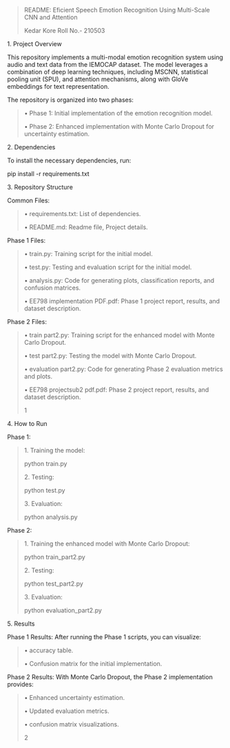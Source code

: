 > README: Eficient Speech Emotion Recognition Using Multi-Scale CNN and
> Attention
>
> Kedar Kore Roll No.- 210503

1\. Project Overview

This repository implements a multi-modal emotion recognition system
using audio and text data from the IEMOCAP dataset. The model leverages
a combination of deep learning techniques, including MSCNN, statistical
pooling unit (SPU), and attention mechanisms, along with GloVe
embeddings for text representation.

The repository is organized into two phases:

> • Phase 1: Initial implementation of the emotion recognition model.
>
> • Phase 2: Enhanced implementation with Monte Carlo Dropout for
> uncertainty estimation.

2\. Dependencies

To install the necessary dependencies, run:

pip install -r requirements.txt

3\. Repository Structure

Common Files:

> • requirements.txt: List of dependencies.
>
> • README.md: Readme file, Project details.

Phase 1 Files:

> • train.py: Training script for the initial model.
>
> • test.py: Testing and evaluation script for the initial model.
>
> • analysis.py: Code for generating plots, classification reports, and
> confusion matrices.
>
> • EE798 implementation PDF.pdf: Phase 1 project report, results, and
> dataset description.

Phase 2 Files:

> • train part2.py: Training script for the enhanced model with Monte
> Carlo Dropout.
>
> • test part2.py: Testing the model with Monte Carlo Dropout.
>
> • evaluation part2.py: Code for generating Phase 2 evaluation metrics
> and plots.
>
> • EE798 projectsub2 pdf.pdf: Phase 2 project report, results, and
> dataset description.
>
> 1

4\. How to Run

Phase 1:

> 1\. Training the model:
>
> python train.py
>
> 2\. Testing:
>
> python test.py
>
> 3\. Evaluation:
>
> python analysis.py

Phase 2:

> 1\. Training the enhanced model with Monte Carlo Dropout:
>
> python train_part2.py
>
> 2\. Testing:
>
> python test_part2.py
>
> 3\. Evaluation:
>
> python evaluation_part2.py

5\. Results

Phase 1 Results: After running the Phase 1 scripts, you can visualize:

> • accuracy table.
>
> • Confusion matrix for the initial implementation.

Phase 2 Results: With Monte Carlo Dropout, the Phase 2 implementation
provides:

> • Enhanced uncertainty estimation.
>
> • Updated evaluation metrics.
>
> • confusion matrix visualizations.
>
> 2
